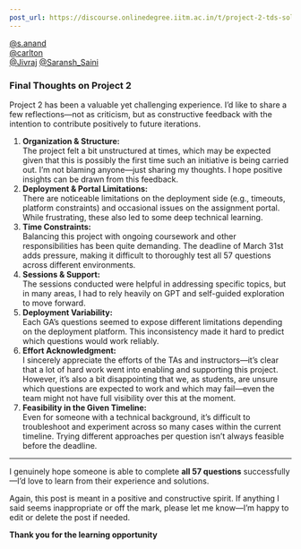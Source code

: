 ```yaml
---
post_url: https://discourse.onlinedegree.iitm.ac.in/t/project-2-tds-solver-discussion-thread/169029/127
---
```

[@s.anand](/u/s.anand)  
[@carlton](/u/carlton)  
[@Jivraj](/u/jivraj) [@Saransh\_Saini](/u/saransh_saini)

### **Final Thoughts on Project 2**

Project 2 has been a valuable yet challenging experience. I’d like to share a few reflections—not as criticism, but as constructive feedback with the intention to contribute positively to future iterations.

1. **Organization & Structure:**  
   The project felt a bit unstructured at times, which may be expected given that this is possibly the first time such an initiative is being carried out. I’m not blaming anyone—just sharing my thoughts. I hope positive insights can be drawn from this feedback.
2. **Deployment & Portal Limitations:**  
   There are noticeable limitations on the deployment side (e.g., timeouts, platform constraints) and occasional issues on the assignment portal. While frustrating, these also led to some deep technical learning.
3. **Time Constraints:**  
   Balancing this project with ongoing coursework and other responsibilities has been quite demanding. The deadline of March 31st adds pressure, making it difficult to thoroughly test all 57 questions across different environments.
4. **Sessions & Support:**  
   The sessions conducted were helpful in addressing specific topics, but in many areas, I had to rely heavily on GPT and self-guided exploration to move forward.
5. **Deployment Variability:**  
   Each GA’s questions seemed to expose different limitations depending on the deployment platform. This inconsistency made it hard to predict which questions would work reliably.
6. **Effort Acknowledgment:**  
   I sincerely appreciate the efforts of the TAs and instructors—it’s clear that a lot of hard work went into enabling and supporting this project. However, it’s also a bit disappointing that we, as students, are unsure which questions are expected to work and which may fail—even the team might not have full visibility over this at the moment.
7. **Feasibility in the Given Timeline:**  
   Even for someone with a technical background, it’s difficult to troubleshoot and experiment across so many cases within the current timeline. Trying different approaches per question isn’t always feasible before the deadline.

---

I genuinely hope someone is able to complete **all 57 questions** successfully—I’d love to learn from their experience and solutions.

Again, this post is meant in a positive and constructive spirit. If anything I said seems inappropriate or off the mark, please let me know—I’m happy to edit or delete the post if needed.

**Thank you for the learning opportunity**